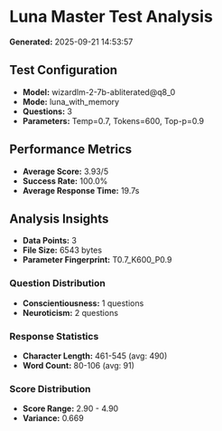 # Luna Master Test Analysis

**Generated:** 2025-09-21 14:53:57

## Test Configuration
- **Model:** wizardlm-2-7b-abliterated@q8_0
- **Mode:** luna_with_memory
- **Questions:** 3
- **Parameters:** Temp=0.7, Tokens=600, Top-p=0.9

## Performance Metrics
- **Average Score:** 3.93/5
- **Success Rate:** 100.0%
- **Average Response Time:** 19.7s

## Analysis Insights
- **Data Points:** 3
- **File Size:** 6543 bytes
- **Parameter Fingerprint:** T0.7_K600_P0.9

### Question Distribution
- **Conscientiousness:** 1 questions
- **Neuroticism:** 2 questions

### Response Statistics
- **Character Length:** 461-545 (avg: 490)
- **Word Count:** 80-106 (avg: 91)

### Score Distribution
- **Score Range:** 2.90 - 4.90
- **Variance:** 0.669
